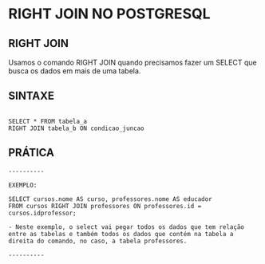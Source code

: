 # RIGHT JOIN NO POSTGRESQL

## RIGHT JOIN

Usamos o comando RIGHT JOIN quando precisamos fazer um SELECT que busca os dados em mais de uma tabela.

## SINTAXE

```

SELECT * FROM tabela_a
RIGHT JOIN tabela_b ON condicao_juncao

```

## PRÁTICA

```
----------

EXEMPLO:

SELECT cursos.nome AS curso, professores.nome AS educador 
FROM cursos RIGHT JOIN professores ON professores.id = cursos.idprofessor;

- Neste exemplo, o select vai pegar todos os dados que tem relação entre as tabelas e também todos os dados que contém na tabela a direita do comando, no caso, a tabela professores. 

----------
```
